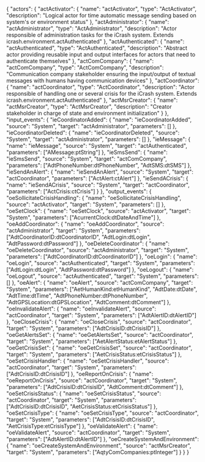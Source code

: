 {
  "actors": {
    "actActivator": {
      "name": "actActivator",
      "type": "ActActivator",
      "description": "Logical actor for time automatic message sending based on system's or environment status"
    },
    "actAdministrator": {
      "name": "actAdministrator", 
      "type": "ActAdministrator",
      "description": "Actor responsible of administration tasks for the iCrash system. Extends icrash.environment.actAuthenticated"
    },
    "actAuthenticated": {
      "name": "actAuthenticated",
      "type": "ActAuthenticated", 
      "description": "Abstract actor providing reusable input and output interfaces for actors that need to authenticate themselves"
    },
    "actComCompany": {
      "name": "actComCompany",
      "type": "ActComCompany",
      "description": "Communication company stakeholder ensuring the input/output of textual messages with humans having communication devices"
    },
    "actCoordinator": {
      "name": "actCoordinator",
      "type": "ActCoordinator",
      "description": "Actor responsible of handling one or several crisis for the iCrash system. Extends icrash.environment.actAuthenticated"
    },
    "actMsrCreator": {
      "name": "actMsrCreator",
      "type": "ActMsrCreator",
      "description": "Creator stakeholder in charge of state and environment initialization"
    }
  },
  "input_events": {
    "ieCoordinatorAdded": {
      "name": "ieCoordinatorAdded",
      "source": "System",
      "target": "actAdministrator",
      "parameters": []
    },
    "ieCoordinatorDeleted": {
      "name": "ieCoordinatorDeleted", 
      "source": "System",
      "target": "actAdministrator",
      "parameters": []
    },
    "ieMessage": {
      "name": "ieMessage",
      "source": "System",
      "target": "actAuthenticated",
      "parameters": ["AMessage:ptString"]
    },
    "ieSmsSend": {
      "name": "ieSmsSend",
      "source": "System", 
      "target": "actComCompany",
      "parameters": ["AdtPhoneNumber:dtPhoneNumber", "AdtSMS:dtSMS"]
    },
    "ieSendAnAlert": {
      "name": "ieSendAnAlert",
      "source": "System",
      "target": "actCoordinator", 
      "parameters": ["ActAlert:ctAlert"]
    },
    "ieSendACrisis": {
      "name": "ieSendACrisis",
      "source": "System",
      "target": "actCoordinator",
      "parameters": ["ActCrisis:ctCrisis"]
    }
  },
  "output_events": {
    "oeSollicitateCrisisHandling": {
      "name": "oeSollicitateCrisisHandling",
      "source": "actActivator",
      "target": "System",
      "parameters": []
    },
    "oeSetClock": {
      "name": "oeSetClock",
      "source": "actActivator", 
      "target": "System",
      "parameters": ["AcurrentClock:dtDateAndTime"]
    },
    "oeAddCoordinator": {
      "name": "oeAddCoordinator",
      "source": "actAdministrator",
      "target": "System", 
      "parameters": ["AdtCoordinatorID:dtCoordinatorID", "AdtLogin:dtLogin", "AdtPassword:dtPassword"]
    },
    "oeDeleteCoordinator": {
      "name": "oeDeleteCoordinator",
      "source": "actAdministrator",
      "target": "System",
      "parameters": ["AdtCoordinatorID:dtCoordinatorID"]
    },
    "oeLogin": {
      "name": "oeLogin",
      "source": "actAuthenticated",
      "target": "System",
      "parameters": ["AdtLogin:dtLogin", "AdtPassword:dtPassword"]
    },
    "oeLogout": {
      "name": "oeLogout", 
      "source": "actAuthenticated",
      "target": "System",
      "parameters": []
    },
    "oeAlert": {
      "name": "oeAlert",
      "source": "actComCompany",
      "target": "System",
      "parameters": ["AetHumanKind:etHumanKind", "AdtDate:dtDate", "AdtTime:dtTime", "AdtPhoneNumber:dtPhoneNumber", "AdtGPSLocation:dtGPSLocation", "AdtComment:dtComment"]
    },
    "oeInvalidateAlert": {
      "name": "oeInvalidateAlert",
      "source": "actCoordinator",
      "target": "System", 
      "parameters": ["AdtAlertID:dtAlertID"]
    },
    "oeCloseCrisis": {
      "name": "oeCloseCrisis",
      "source": "actCoordinator",
      "target": "System",
      "parameters": ["AdtCrisisID:dtCrisisID"]
    },
    "oeGetAlertsSet": {
      "name": "oeGetAlertsSet",
      "source": "actCoordinator",
      "target": "System",
      "parameters": ["AetAlertStatus:etAlertStatus"]
    },
    "oeGetCrisisSet": {
      "name": "oeGetCrisisSet", 
      "source": "actCoordinator",
      "target": "System",
      "parameters": ["AetCrisisStatus:etCrisisStatus"]
    },
    "oeSetCrisisHandler": {
      "name": "oeSetCrisisHandler",
      "source": "actCoordinator",
      "target": "System",
      "parameters": ["AdtCrisisID:dtCrisisID"]
    },
    "oeReportOnCrisis": {
      "name": "oeReportOnCrisis",
      "source": "actCoordinator", 
      "target": "System",
      "parameters": ["AdtCrisisID:dtCrisisID", "AdtComment:dtComment"]
    },
    "oeSetCrisisStatus": {
      "name": "oeSetCrisisStatus",
      "source": "actCoordinator",
      "target": "System",
      "parameters": ["AdtCrisisID:dtCrisisID", "AetCrisisStatus:etCrisisStatus"]
    },
    "oeSetCrisisType": {
      "name": "oeSetCrisisType",
      "source": "actCoordinator",
      "target": "System",
      "parameters": ["AdtCrisisID:dtCrisisID", "AetCrisisType:etCrisisType"]
    },
    "oeValidateAlert": {
      "name": "oeValidateAlert",
      "source": "actCoordinator",
      "target": "System",
      "parameters": ["AdtAlertID:dtAlertID"]
    },
    "oeCreateSystemAndEnvironment": {
      "name": "oeCreateSystemAndEnvironment",
      "source": "actMsrCreator",
      "target": "System",
      "parameters": ["AqtyComCompanies:ptInteger"]
    }
  }
}